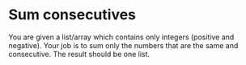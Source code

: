 # Sum consecutives

You are given a list/array which contains only integers (positive and negative). Your job is to sum only the numbers that are the same and consecutive. The result should be one list.
